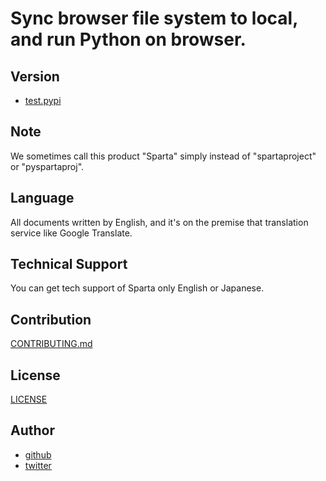 # Sync browser file system to local, and run Python on browser.

## Version

- [test.pypi](https://test.pypi.org/project/pyspartaproj)

## Note

We sometimes call this product "Sparta" simply instead of "spartaproject" or "pyspartaproj".

## Language

All documents written by English, and it's on the premise that translation service like Google Translate.

## Technical Support

You can get tech support of Sparta only English or Japanese.

## Contribution

[CONTRIBUTING.md](CONTRIBUTING.md)

## License

[LICENSE](LICENSE)

## Author

- [github](https://github.com/lyoutakoduka)
- [twitter](https://twitter.com/lyouta_koduka)
